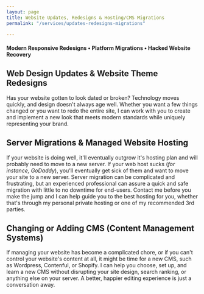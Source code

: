 ```yaml
---
layout: page
title: Website Updates, Redesigns & Hosting/CMS Migrations
permalink: "/services/updates-redesigns-migrations"

---
```

#### Modern Responsive Redesigns • Platform Migrations • Hacked Website Recovery

## Web Design Updates & Website Theme Redesigns

Has your website gotten to look dated or broken? Technology moves quickly, and design doesn't always age well. Whether you want a few things changed or you want to redo the entire site, I can work with you to create and implement a new look that meets modern standards while uniquely representing your brand.

## Server Migrations & Managed Website Hosting

If your website is doing well, it'll eventually outgrow it's hosting plan and will probably need to move to a new server. If your web host sucks (_for instance, GoDaddy_), you'll eventually get sick of them and want to move your site to a new server. Server migration can be complicated and frustrating, but an experienced professional can assure a quick and safe migration with little to no downtime for end-users. Contact me before you make the jump and I can help guide you to the best hosting for you, whether that's through my personal private hosting or one of my recommended 3rd parties.

## Changing or Adding CMS (Content Management Systems)

If managing your website has become a complicated chore, or if you can't control your website's content at all, it might be time for a new CMS, such as Wordpress, Contenful, or Shopify. I can help you choose, set up, and learn a new CMS without disrupting your site design, search ranking, or anything else on your server. A better, happier editing experience is just a conversation away.